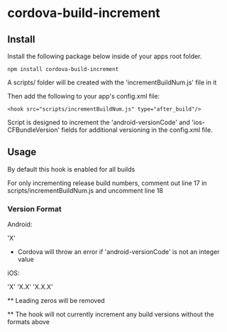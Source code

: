# cordova-build-increment

## Install
Install the following package below inside of your apps root folder.
```
npm install cordova-build-increment
```
A scripts/ folder will be created with the 'incrementBuildNum.js' file in it

Then add the following to your app's config.xml file:
```
<hook src="scripts/incrementBuildNum.js" type="after_build"/>
```

Script is designed to increment the 'android-versionCode' and 'ios-CFBundleVersion' fields for additional versioning in the config.xml file.

## Usage

By default this hook is enabled for all builds

For only incrementing release build numbers, comment out line 17 in scripts/incrementBuildNum.js and uncomment line 18

### Version Format

Android:

'X'

 - Cordova will throw an error if 'android-versionCode' is not an integer value

iOS:

'X' 
'X.X' 
'X.X.X'


** Leading zeros will be removed

** The hook will not currently increment any build versions without the formats above
